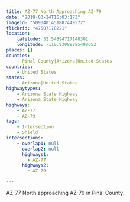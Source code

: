 ```yaml
---
title: AZ-77 North Approaching AZ-79
date: "2019-03-24T16:03:17Z"
imageid: "5090401451887449572"
flickrid: "47507178221"
location:
    latitude: 32.54894717148301
    longitude: -110.93088885498052
places: []
counties:
    - Pinal County|Arizona|United States
countries:
    - United States
states:
    - Arizona|United States
highwaytypes:
    - Arizona State Highway
    - Arizona State Highway
highways:
    - AZ-77
    - AZ-79
tags:
    - Intersection
    - Shield
intersections:
    - overlap1: null
      overlap2: null
      highways1:
        - AZ-77
      highways2:
        - AZ-79

---
```

AZ-77 North approaching AZ-79 in Pinal County.